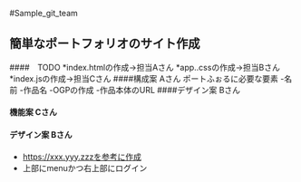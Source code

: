 #Sample_git_team
## 簡単なポートフォリオのサイト作成
####　TODO
*index.htmlの作成→担当Aさん
*app..cssの作成→担当Bさん
*index.jsの作成→担当Cさん
####構成案 Aさん
ポートふぉるに必要な要素
-名前
-作品名
-OGPの作成
-作品本体のURL
####デザイン案 Bさん
#### 機能案 Cさん


#### デザイン案 Bさん

 * https://xxx.yyy.zzzを参考に作成
 * 上部にmenuかつ右上部にログイン

